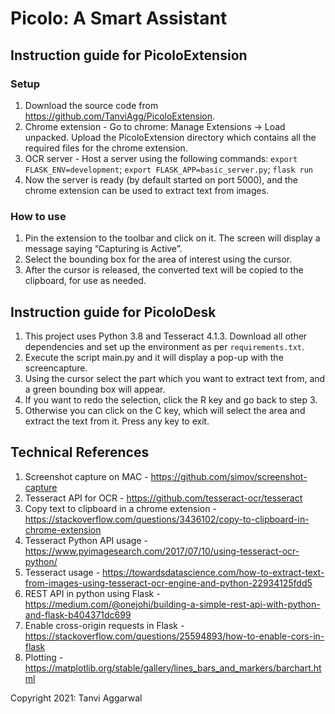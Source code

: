 # Picolo: A Smart Assistant

## Instruction guide for PicoloExtension
### Setup
1. Download the source code from https://github.com/TanviAgg/PicoloExtension. 
2. Chrome extension - Go to chrome: Manage Extensions -> Load unpacked. Upload the PicoloExtension directory which contains all the required files for the chrome extension. 
3. OCR server - Host a server using the following commands:
`export FLASK_ENV=development`;
`export FLASK_APP=basic_server.py`;
`flask run`
4. Now the server is ready (by default started on port 5000), and the chrome extension can be used to extract text from images. 

### How to use
1. Pin the extension to the toolbar and click on it. The screen will display a message saying “Capturing is Active”.
2. Select the bounding box for the area of interest using the cursor.
3. After the cursor is released, the converted text will be copied to the clipboard, for use as needed.

## Instruction guide for PicoloDesk
1. This project uses Python 3.8 and Tesseract 4.1.3. Download all other dependencies and set up the environment as per `requirements.txt`.
2. Execute the script main.py and it will display a pop-up with the screencapture.
3. Using the cursor select the part which you want to extract text from, and a green bounding box will appear. 
4. If you want to redo the selection, click the R key and go back to step 3.
5. Otherwise you can click on the C key, which will select the area and extract the text from it. Press any key to exit.


## Technical References
1. Screenshot capture on MAC - https://github.com/simov/screenshot-capture
2. Tesseract API for OCR - https://github.com/tesseract-ocr/tesseract
3. Copy text to clipboard in a chrome extension - https://stackoverflow.com/questions/3436102/copy-to-clipboard-in-chrome-extension
4. Tesseract Python API usage - https://www.pyimagesearch.com/2017/07/10/using-tesseract-ocr-python/
5. Tesseract usage - https://towardsdatascience.com/how-to-extract-text-from-images-using-tesseract-ocr-engine-and-python-22934125fdd5
6. REST API in python using Flask - https://medium.com/@onejohi/building-a-simple-rest-api-with-python-and-flask-b404371dc699
7. Enable cross-origin requests in Flask - https://stackoverflow.com/questions/25594893/how-to-enable-cors-in-flask
8. Plotting - https://matplotlib.org/stable/gallery/lines_bars_and_markers/barchart.html

Copyright 2021: Tanvi Aggarwal